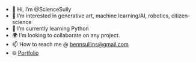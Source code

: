 - 👋 Hi, I’m @ScienceSully
- 👀 I’m interested in generative art, machine learning/AI, robotics, citizen-science  
- 🌱 I’m currently learning Python 
- 🌍 I’m looking to collaborate on any project.
- 📫 How to reach me @ bennsullins@gmail.com
- 🌐 <a href="https://sciencesully.github.io/cv/" target="_blank">Portfolio</a>

<!---
ScienceSully/ScienceSully is a ✨ special ✨ repository because its `README.md` (this file) appears on your GitHub profile.
You can click the Preview link to take a look at your changes.
--->
